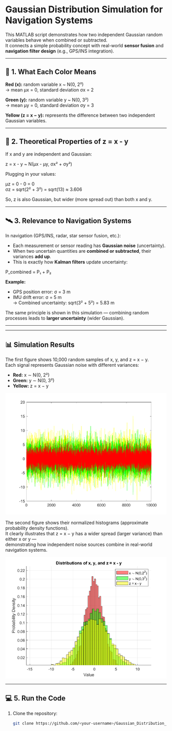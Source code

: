 # Gaussian Distribution Simulation for Navigation Systems

This MATLAB script demonstrates how two independent Gaussian random variables behave when combined or subtracted.  
It connects a simple probability concept with real-world **sensor fusion** and **navigation filter design** (e.g., GPS/INS integration).

---

## 🎯 1. What Each Color Means

**Red (x):** random variable x ~ N(0, 2²)  
→ mean μx = 0, standard deviation σx = 2

**Green (y):** random variable y ~ N(0, 3²)  
→ mean μy = 0, standard deviation σy = 3

**Yellow (z = x − y):** represents the difference between two independent Gaussian variables.

---

## 📘 2. Theoretical Properties of z = x - y

If x and y are independent and Gaussian:

z = x - y ~ N(μx - μy, σx² + σy²)

Plugging in your values:

μz = 0 - 0 = 0  
σz = sqrt(2² + 3²) = sqrt(13) ≈ 3.606

So, z is also Gaussian, but wider (more spread out) than both x and y.

---

## 🛰️ 3. Relevance to Navigation Systems

In navigation (GPS/INS, radar, star sensor fusion, etc.):

- Each measurement or sensor reading has **Gaussian noise** (uncertainty).  
- When two uncertain quantities are **combined or subtracted**, their variances **add up**.  
- This is exactly how **Kalman filters** update uncertainty:

P_combined = P₁ + P₂

**Example:**  
- GPS position error: σ = 3 m  
- IMU drift error: σ = 5 m  
→ Combined uncertainty: sqrt(3² + 5²) = 5.83 m

The same principle is shown in this simulation — combining random processes leads to **larger uncertainty** (wider Gaussian).

---

---

## 📊 Simulation Results

The first figure shows 10,000 random samples of x, y, and z = x − y.  
Each signal represents Gaussian noise with different variances:

- **Red:** x ∼ N(0, 2²)  
- **Green:** y ∼ N(0, 3²)  
- **Yellow:** z = x − y  

![Gaussian Signals](gaussian_signals_plot.png)

The second figure shows their normalized histograms (approximate probability density functions).  
It clearly illustrates that z = x − y has a wider spread (larger variance) than either x or y —  
demonstrating how independent noise sources combine in real-world navigation systems.

![Gaussian Distribution](gaussian_distribution.png)

---


## 💻 5. Run the Code

1. Clone the repository:
   ```bash
   git clone https://github.com/<your-username>/Gaussian_Distribution_Navigation.git

